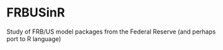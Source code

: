 # FRBUSinR
Study of FRB/US model packages from the Federal Reserve (and perhaps port to R language)
